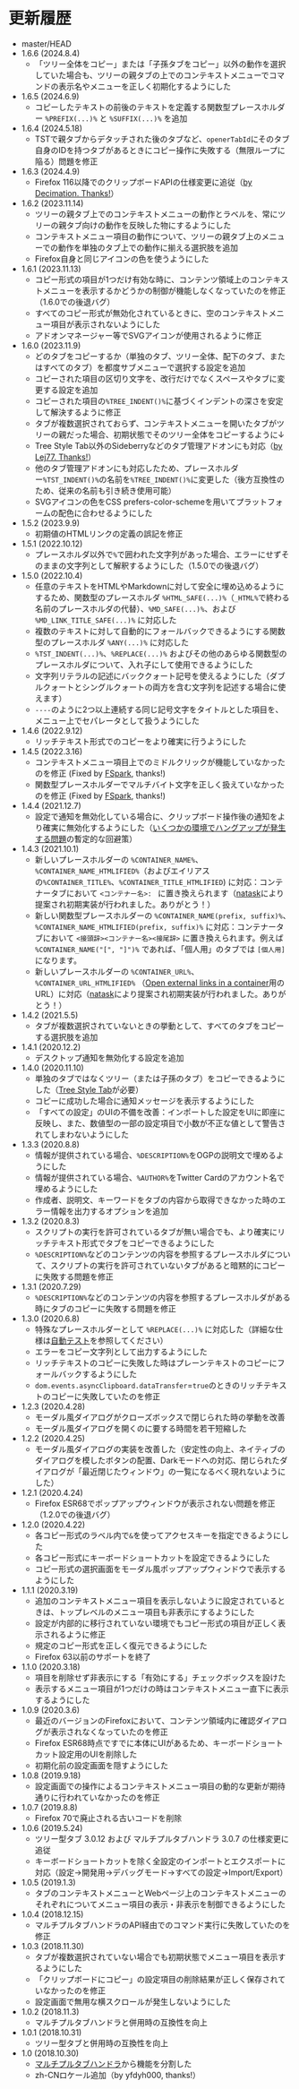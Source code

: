 # 更新履歴

 - master/HEAD
 - 1.6.6 (2024.8.4)
   * 「ツリー全体をコピー」または「子孫タブをコピー」以外の動作を選択していた場合も、ツリーの親タブの上でのコンテキストメニューでコマンドの表示名やメニューを正しく初期化するようにした
 - 1.6.5 (2024.6.9)
   * コピーしたテキストの前後のテキストを定義する関数型プレースホルダー `%PREFIX(...)%` と `%SUFFIX(...)%` を追加
 - 1.6.4 (2024.5.18)
   * TSTで親タブからデタッチされた後のタブなど、`openerTabId`にそのタブ自身のIDを持つタブがあるときにコピー操作に失敗する（無限ループに陥る）問題を修正
 - 1.6.3 (2024.4.9)
   * Firefox 116以降でのクリップボードAPIの仕様変更に追従（[by Decimation. Thanks!](https://github.com/piroor/copy-selected-tabs-to-clipboard/pull/52)）
 - 1.6.2 (2023.11.14)
   * ツリーの親タブ上でのコンテキストメニューの動作とラベルを、常にツリーの親タブ向けの動作を反映した物にするようにした
   * コンテキストメニュー項目の動作について、ツリーの親タブ上のメニューでの動作を単独のタブ上での動作に揃える選択肢を追加
   * Firefox自身と同じアイコンの色を使うようにした
 - 1.6.1 (2023.11.13)
   * コピー形式の項目が1つだけ有効な時に、コンテンツ領域上のコンテキストメニューを表示するかどうかの制御が機能しなくなっていたのを修正（1.6.0での後退バグ）
   * すべてのコピー形式が無効化されているときに、空のコンテキストメニュー項目が表示されないようにした
   * アドオンマネージャー等でSVGアイコンが使用されるように修正
 - 1.6.0 (2023.11.9)
   * どのタブをコピーするか（単独のタブ、ツリー全体、配下のタブ、またはすべてのタブ）を都度サブメニューで選択する設定を追加
   * コピーされた項目の区切り文字を、改行だけでなくスペースやタブに変更する設定を追加
   * コピーされた項目の`%TREE_INDENT()%`に基づくインデントの深さを安定して解決するように修正
   * タブが複数選択されておらず、コンテキストメニューを開いたタブがツリーの親だった場合、初期状態でそのツリー全体をコピーするように↓
   * Tree Style Tab以外のSideberryなどのタブ管理アドオンにも対応（[by Lej77. Thanks!](https://github.com/piroor/copy-selected-tabs-to-clipboard/pull/46)）
   * 他のタブ管理アドオンにも対応したため、プレースホルダー`%TST_INDENT()%`の名前を`%TREE_INDENT()%`に変更した（後方互換性のため、従来の名前も引き続き使用可能）
   * SVGアイコンの色をCSS prefers-color-schemeを用いてプラットフォームの配色に合わせるようにした
 - 1.5.2 (2023.9.9)
   * 初期値のHTMLリンクの定義の誤記を修正
 - 1.5.1 (2022.10.12)
   * プレースホルダ以外で`%`で囲われた文字列があった場合、エラーにせずそのままの文字列として解釈するようにした（1.5.0での後退バグ）
 - 1.5.0 (2022.10.4)
   * 任意のテキストをHTMLやMarkdownに対して安全に埋め込めるようにするため、関数型のプレースホルダ `%HTML_SAFE(...)%`（`_HTML%`で終わる名前のプレースホルダの代替）、`%MD_SAFE(...)%`、および `%MD_LINK_TITLE_SAFE(...)%` に対応した
   * 複数のテキストに対して自動的にフォールバックできるようにする関数型のプレースホルダ `%ANY(...)%` に対応した
   * `%TST_INDENT(...)%`、`%REPLACE(...)%` およびその他のあらゆる関数型のプレースホルダについて、入れ子にして使用できるようにした
   * 文字列リテラルの記述にバッククォート記号を使えるようにした（ダブルクォートとシングルクォートの両方を含む文字列を記述する場合に使えます）
   * `----`のように2つ以上連続する同じ記号文字をタイトルとした項目を、メニュー上でセパレータとして扱うようにした
 - 1.4.6 (2022.9.12)
   * リッチテキスト形式でのコピーをより確実に行うようにした
 - 1.4.5 (2022.3.16)
   * コンテキストメニュー項目上でのミドルクリックが機能していなかったのを修正 (Fixed by [FSpark](https://github.com/FSpark), thanks!)
   * 関数型プレースホルダーでマルチバイト文字を正しく扱えていなかったのを修正 (Fixed by [FSpark](https://github.com/FSpark), thanks!)
 - 1.4.4 (2021.12.7)
   * 設定で通知を無効化している場合に、クリップボード操作後の通知をより確実に無効化するようにした（[いくつかの環境でハングアップが発生する問題](https://github.com/piroor/copy-selected-tabs-to-clipboard/pull/28)の暫定的な回避策）
 - 1.4.3 (2021.10.1)
   * 新しいプレースホルダーの `%CONTAINER_NAME%`、`%CONTAINER_NAME_HTMLIFIED%`（およびエイリアスの`%CONTAINER_TITLE%`、`%CONTAINER_TITLE_HTMLIFIED`) に対応：コンテナータブにおいて `<コンテナー名>: ` に置き換えられます（[natask](https://github.com/natask)により提案され初期実装が行われました。ありがとう！）
   * 新しい関数型プレースホルダーの `%CONTAINER_NAME(prefix, suffix)%`、`%CONTAINER_NAME_HTMLIFIED(prefix, suffix)%` に対応：コンテナータブにおいて `<接頭辞><コンテナー名><接尾辞>` に置き換えられます。例えば `%CONTAINER_NAME("[", "]")%` であれば、「個人用」のタブでは `[個人用]` になります。
   * 新しいプレースホルダーの `%CONTAINER_URL%`、`%CONTAINER_URL_HTMLIFIED%` （[Open external links in a container](https://addons.mozilla.org/firefox/addon/open-url-in-container/)用のURL）に対応（[natask](https://github.com/natask)により提案され初期実装が行われました。ありがとう！）
 - 1.4.2 (2021.5.5)
   * タブが複数選択されていないときの挙動として、すべてのタブをコピーする選択肢を追加
 - 1.4.1 (2020.12.2)
   * デスクトップ通知を無効化する設定を追加
 - 1.4.0 (2020.11.10)
   * 単独のタブではなくツリー（または子孫のタブ）をコピーできるようにした（[Tree Style Tab](https://addons.mozilla.org/firefox/addon/tree-style-tab/)が必要）
   * コピーに成功した場合に通知メッセージを表示するようにした
   * 「すべての設定」のUIの不備を改善：インポートした設定をUIに即座に反映し、また、数値型の一部の設定項目で小数が不正な値として警告されてしまわないようにした
 - 1.3.3 (2020.8.8)
   * 情報が提供されている場合、`%DESCRIPTION%`をOGPの説明文で埋めるようにした
   * 情報が提供されている場合、`%AUTHOR%`をTwitter Cardのアカウント名で埋めるようにした
   * 作成者、説明文、キーワードをタブの内容から取得できなかった時のエラー情報を出力するオプションを追加
 - 1.3.2 (2020.8.3)
   * スクリプトの実行を許可されているタブが無い場合でも、より確実にリッチテキスト形式でタブをコピーできるようにした
   * `%DESCRIPTION%`などのコンテンツの内容を参照するプレースホルダについて、スクリプトの実行を許可されていないタブがあると暗黙的にコピーに失敗する問題を修正
 - 1.3.1 (2020.7.29)
   * `%DESCRIPTION%`などのコンテンツの内容を参照するプレースホルダがある時にタブのコピーに失敗する問題を修正
 - 1.3.0 (2020.6.8)
   * 特殊なプレースホルダーとして `%REPLACE(...)%` に対応した（詳細な仕様は[自動テスト](https://github.com/piroor/copy-selected-tabs-to-clipboard/blob/master/test/test-replacer.js)を参照してください）
   * エラーをコピー文字列として出力するようにした
   * リッチテキストのコピーに失敗した時はプレーンテキストのコピーにフォールバックするようにした
   * `dom.events.asyncClipboard.dataTransfer`=`true`のときのリッチテキストのコピーに失敗していたのを修正
 - 1.2.3 (2020.4.28)
   * モーダル風ダイアログがクローズボックスで閉じられた時の挙動を改善
   * モーダル風ダイアログを開くのに要する時間を若干短縮した
 - 1.2.2 (2020.4.25)
   * モーダル風ダイアログの実装を改善した（安定性の向上、ネイティブのダイアログを模したボタンの配置、Darkモードへの対応、閉じられたダイアログが「最近閉じたウィンドウ」の一覧になるべく現れないようにした）
 - 1.2.1 (2020.4.24)
   * Firefox ESR68でポップアップウィンドウが表示されない問題を修正（1.2.0での後退バグ）
 - 1.2.0 (2020.4.22)
   * 各コピー形式のラベル内で`&`を使ってアクセスキーを指定できるようにした
   * 各コピー形式にキーボードショートカットを設定できるようにした
   * コピー形式の選択画面をモーダル風ポップアップウィンドウで表示するようにした
 - 1.1.1 (2020.3.19)
   * 追加のコンテキストメニュー項目を表示しないように設定されているときは、トップレベルのメニュー項目も非表示にするようにした
   * 設定が内部的に移行されていない環境でもコピー形式の項目が正しく表示されるように修正
   * 規定のコピー形式を正しく復元できるようにした
   * Firefox 63以前のサポートを終了
 - 1.1.0 (2020.3.18)
   * 項目を削除せず非表示にする「有効にする」チェックボックスを設けた
   * 表示するメニュー項目が1つだけの時はコンテキストメニュー直下に表示するようにした
 - 1.0.9 (2020.3.6)
   * 最近のバージョンのFirefoxにおいて、コンテンツ領域内に確認ダイアログが表示されなくなっていたのを修正
   * Firefox ESR68時点ですでに本体にUIがあるため、キーボードショートカット設定用のUIを削除した
   * 初期化前の設定画面を隠すようにした
 - 1.0.8 (2019.9.18)
   * 設定画面での操作によるコンテキストメニュー項目の動的な更新が期待通りに行われていなかったのを修正
 - 1.0.7 (2019.8.8)
   * Firefox 70で廃止される古いコードを削除
 - 1.0.6 (2019.5.24)
   * ツリー型タブ 3.0.12 および マルチプルタブハンドラ 3.0.7 の仕様変更に追従
   * キーボードショートカットを除く全設定のインポートとエクスポートに対応（設定→開発用→デバッグモード→すべての設定→Import/Export）
 - 1.0.5 (2019.1.3)
   * タブのコンテキストメニューとWebページ上のコンテキストメニューのそれぞれについてメニュー項目の表示・非表示を制御できるようにした
 - 1.0.4 (2018.12.15)
   * マルチプルタブハンドラのAPI経由でのコマンド実行に失敗していたのを修正
 - 1.0.3 (2018.11.30)
   * タブが複数選択されていない場合でも初期状態でメニュー項目を表示するようにした
   * 「クリップボードにコピー」の設定項目の削除結果が正しく保存されていなかったのを修正
   * 設定画面で無用な横スクロールが発生しないようにした
 - 1.0.2 (2018.11.3)
   * マルチプルタブハンドラと併用時の互換性を向上
 - 1.0.1 (2018.10.31)
   * ツリー型タブと併用時の互換性を向上
 - 1.0 (2018.10.30)
   * [マルチプルタブハンドラ](https://addons.mozilla.org/firefox/addon/multiple-tab-handler/)から機能を分割した
   * zh-CNロケール追加（by yfdyh000, thanks!）
